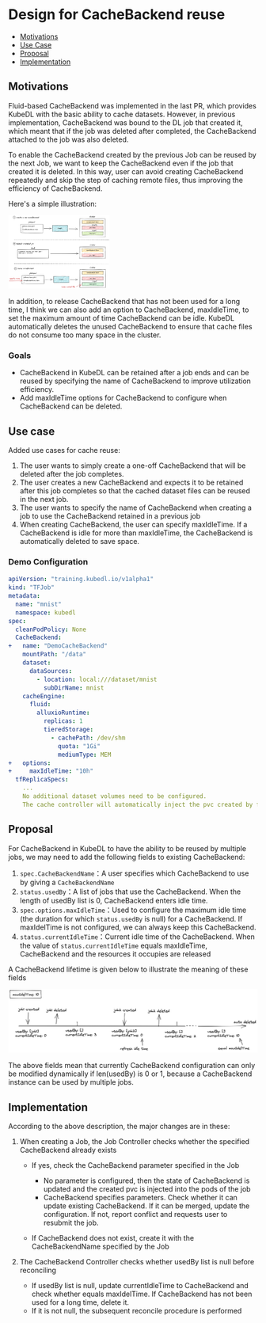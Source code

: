 # Design for CacheBackend reuse

- [Motivations](#motivations)
- [Use Case](#use-case)
- [Proposal](#proposal)
- [Implementation](#implementation)

## Motivations

Fluid-based CacheBackend was implemented in the last PR, which provides KubeDL with the basic ability to cache datasets. However, in previous implementation, CacheBackend was bound to the DL job that created it, which meant that if the job was deleted after completed, the CacheBackend attached to the job was also deleted.

To enable the CacheBackend created by the previous Job can be reused by the next Job, we want to keep the CacheBackend even if the job that created it is deleted. In this way, user can avoid creating CacheBackend repeatedly and skip the step of caching remote files, thus improving the efficiency of CacheBackend. 

Here's a simple illustration:

<img src="../../img/cache_reuse.png" style="zoom:20%;" />

In addition, to release CacheBackend that has not been used for a long time, I think we can also add an option to CacheBackend, maxIdleTime, to set the maximum amount of time CacheBackend can be idle. KubeDL automatically deletes the unused CacheBackend to ensure that cache files do not consume too many space in the cluster.

### Goals

- CacheBackend in KubeDL can be retained after a job ends and can be reused by specifying the name of CacheBackend to improve utilization efficiency.
- Add maxIdleTime options for CacheBackend to configure when CacheBackend can be deleted.

## Use case

Added use cases for cache reuse:

1. The user wants to simply create a one-off CacheBackend that will be deleted after the job completes.
2. The user creates a new CacheBackend and expects it to be retained after this job completes so that the cached dataset files can be reused in the next job.
3. The user wants to specify the name of CacheBackend when creating a job to use the CacheBackend retained in a previous job
4. When creating CacheBackend, the user can specify maxIdleTime. If a CacheBackend is idle for more than maxIdleTime, the CacheBackend is automatically deleted to save space.

### Demo Configuration

```yaml
apiVersion: "training.kubedl.io/v1alpha1"
kind: "TFJob"
metadata:
  name: "mnist"
  namespace: kubedl
spec:
  cleanPodPolicy: None
  CacheBackend:
+   name: "DemoCacheBackend"
    mountPath: "/data"   
    dataset:
      dataSources:
        - location: local:///dataset/mnist
          subDirName: mnist
    cacheEngine:
      fluid:
        alluxioRuntime:
          replicas: 1
          tieredStorage:
            - cachePath: /dev/shm
              quota: "1Gi"
              mediumType: MEM
+   options:
+     maxIdleTime: "10h"
  tfReplicaSpecs:
    ...
    No additional dataset volumes need to be configured. 
    The cache controller will automatically inject the pvc created by fluid into the container
```

## Proposal

For CacheBackend in KubeDL to have the ability to be reused by multiple jobs, we may need to add the following fields to existing CacheBackend:

1. `spec.CacheBackendName`：A user specifies which CacheBackend to use by giving a `CacheBackendName`
2. `status.usedBy`：A list of  jobs that use the CacheBackend. When the length of usedBy list is 0, CacheBackend enters idle time.
3. `spec.options.maxIdleTime`：Used to configure the maximum idle time (the duration for which `status.usedBy` is null) for a CacheBackend. If maxIdelTime is not configured, we can always keep this CacheBackend.
5. `status.currentIdleTime`：Current idle time of the  CacheBackend. When the value of `status.currentIdleTime` equals maxIdleTime, CacheBackend and the resources it occupies are released

A CacheBackend lifetime is given below to illustrate the meaning of these fields

![](../../img/cache_lifetime.png)

The above fields mean that currently CacheBackend configuration can only be modified dynamically if len(usedBy) is 0 or 1, because a CacheBackend instance can be used by multiple jobs.

## Implementation

According to the above description, the major changes are in these:

1. When creating a Job, the Job Controller checks whether the specified CacheBackend already exists

   - If yes, check the CacheBackend parameter specified in the Job
     - No parameter is configured, then the state of CacheBackend is updated and the created pvc is injected into the pods of the job
     - CacheBackend specifies parameters. Check whether it can update existing CacheBackend. If it can be merged, update the configuration. If not, report conflict and requests user to resubmit the job.

   - If CacheBackend does not exist, create it with the CacheBackendName specified by the Job

2. The CacheBackend Controller checks whether usedBy list is null before reconciling

   - If usedBy list is null, update currentIdleTime to CacheBackend and check whether equals maxIdelTime. If CacheBackend has not been used for a long time, delete it.
   - If it is not null, the subsequent reconcile procedure is performed
